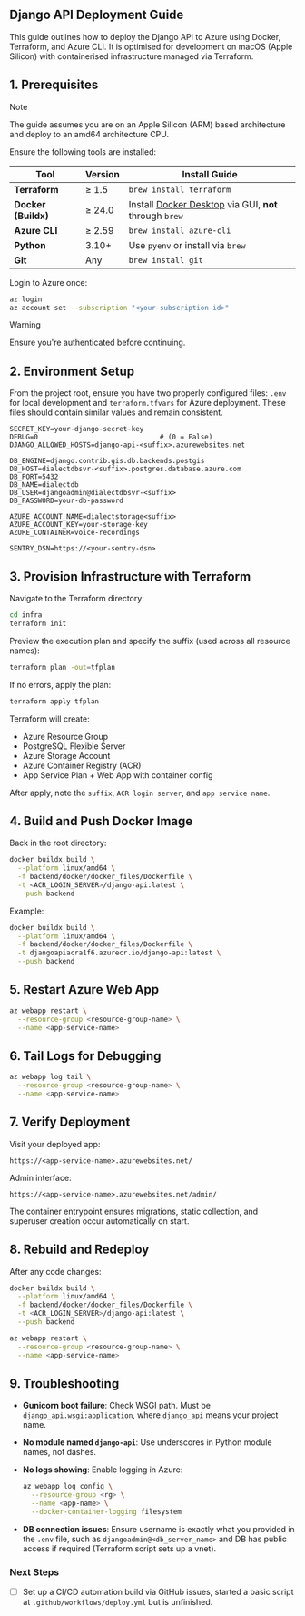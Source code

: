 ## Django API Deployment Guide

This guide outlines how to deploy the Django API to Azure using Docker, Terraform, and Azure CLI. It is optimised for development on macOS (Apple Silicon) with containerised infrastructure managed via Terraform.


## 1. Prerequisites

> [!NOTE]
The guide assumes you are on an Apple Silicon (ARM) based architecture and deploy to an amd64 architecture CPU.  


Ensure the following tools are installed:

| Tool                | Version | Install Guide                                                                    |
| ------------------- | ------- |----------------------------------------------------------------------------------|
| **Terraform**       | ≥ 1.5   | `brew install terraform`                                                         |
| **Docker (Buildx)** | ≥ 24.0  | Install [Docker Desktop](https://www.docker.com) via GUI, **not** through `brew` |
| **Azure CLI**       | ≥ 2.59  | `brew install azure-cli`                                                         |
| **Python**          | 3.10+   | Use `pyenv` or install via `brew`                                                |
| **Git**             | Any     | `brew install git`                                                               |

Login to Azure once:

```bash
az login
az account set --subscription "<your-subscription-id>"
```
  
  
> [!WARNING]
Ensure you're authenticated before continuing.

## 2. Environment Setup

From the project root, ensure you have two properly configured files: `.env` for local development and `terraform.tfvars` for Azure deployment. 
These files should contain similar values and remain consistent.

```dotenv
SECRET_KEY=your-django-secret-key
DEBUG=0                              # (0 = False)
DJANGO_ALLOWED_HOSTS=django-api-<suffix>.azurewebsites.net

DB_ENGINE=django.contrib.gis.db.backends.postgis
DB_HOST=dialectdbsvr-<suffix>.postgres.database.azure.com
DB_PORT=5432
DB_NAME=dialectdb
DB_USER=djangoadmin@dialectdbsvr-<suffix>
DB_PASSWORD=your-db-password

AZURE_ACCOUNT_NAME=dialectstorage<suffix>
AZURE_ACCOUNT_KEY=your-storage-key
AZURE_CONTAINER=voice-recordings

SENTRY_DSN=https://<your-sentry-dsn>
```

## 3. Provision Infrastructure with Terraform

Navigate to the Terraform directory:

```bash
cd infra
terraform init
```

Preview the execution plan and specify the suffix (used across all resource names):

```bash
terraform plan -out=tfplan
```

If no errors, apply the plan:

```bash
terraform apply tfplan
```

Terraform will create:

* Azure Resource Group
* PostgreSQL Flexible Server
* Azure Storage Account
* Azure Container Registry (ACR)
* App Service Plan + Web App with container config

After apply, note the `suffix`, `ACR login server`, and `app service name`.

## 4. Build and Push Docker Image

Back in the root directory:

```bash
docker buildx build \
  --platform linux/amd64 \
  -f backend/docker/docker_files/Dockerfile \
  -t <ACR_LOGIN_SERVER>/django-api:latest \
  --push backend
```

Example:

```bash
docker buildx build \
  --platform linux/amd64 \
  -f backend/docker/docker_files/Dockerfile \
  -t djangoapiacra1f6.azurecr.io/django-api:latest \
  --push backend
```

## 5. Restart Azure Web App

```bash
az webapp restart \
  --resource-group <resource-group-name> \
  --name <app-service-name>
```


## 6. Tail Logs for Debugging

```bash
az webapp log tail \
  --resource-group <resource-group-name> \
  --name <app-service-name>
```

## 7. Verify Deployment

Visit your deployed app:

```
https://<app-service-name>.azurewebsites.net/
```

Admin interface:

```
https://<app-service-name>.azurewebsites.net/admin/
```

The container entrypoint ensures migrations, static collection, and superuser creation occur automatically on start.


## 8. Rebuild and Redeploy

After any code changes:

```bash
docker buildx build \
  --platform linux/amd64 \
  -f backend/docker/docker_files/Dockerfile \
  -t <ACR_LOGIN_SERVER>/django-api:latest \
  --push backend

az webapp restart \
  --resource-group <resource-group-name> \
  --name <app-service-name>
```


## 9. Troubleshooting

* **Gunicorn boot failure**: Check WSGI path. Must be `django_api.wsgi:application`, where `django_api` means your project name.

* **No module named `django-api`**: Use underscores in Python module names, not dashes.

* **No logs showing**: Enable logging in Azure:

  ```bash
  az webapp log config \
    --resource-group <rg> \
    --name <app-name> \
    --docker-container-logging filesystem
  ```

* **DB connection issues**: Ensure username is exactly what you provided in the `.env` file, such as `djangoadmin@<db_server_name>` and DB has public access if required (Terraform script sets up a vnet).


### Next Steps

- [ ] Set up a CI/CD automation build via GitHub issues, started a basic script at `.github/workflows/deploy.yml` but is unfinished.